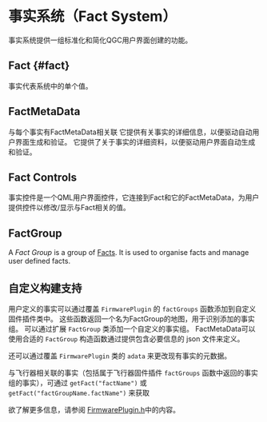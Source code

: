 # 事实系统（Fact System）

事实系统提供一组标准化和简化QGC用户界面创建的功能。

## Fact {#fact}

事实代表系统中的单个值。

## FactMetaData

与每个事实有FactMetaData相关联 它提供有关事实的详细信息，以便驱动自动用户界面生成和验证。 它提供了关于事实的详细资料，以便驱动用户界面自动生成和验证。

## Fact Controls

事实控件是一个QML用户界面控件，它连接到Fact和它的FactMetaData，为用户提供控件以修改/显示与Fact相关的值。

## FactGroup

A _Fact Group_ is a group of [Facts](#fact).
It is used to organise facts and manage user defined facts.

## 自定义构建支持

用户定义的事实可以通过覆盖 `FirmwarePlugin` 的 `factGroups` 函数添加到自定义固件插件类中。
这些函数返回一个名为FactGroup的地图，用于识别添加的事实组。
可以通过扩展 `FactGroup` 类添加一个自定义的事实组。
FactMetaData可以使用合适的 `FactGroup` 构造函数通过提供包含必要信息的 json 文件来定义。

还可以通过覆盖 `FirmwarePlugin` 类的 `adata` 来更改现有事实的元数据。

与飞行器相关联的事实（包括属于飞行器固件插件 `factGroups` 函数中返回的事实组的事实），可通过 `getFact("factName")` 或 `getFact("factGroupName.factName")` 来获取

欲了解更多信息，请参阅 [FirmwarePlugin.h](https://github.com/mavlink/qgroundcontrol/blob/v4.0.8/src/FirmwarePlugin/FirmwarePlugin.h)中的内容。

